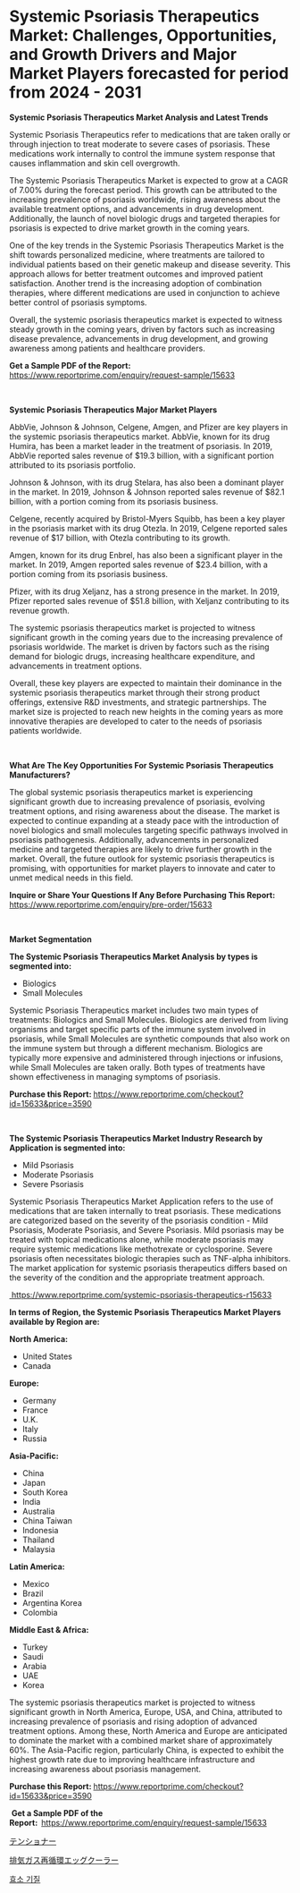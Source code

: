 <p><h1>Systemic Psoriasis Therapeutics Market: Challenges, Opportunities, and Growth Drivers and Major Market Players forecasted for period from 2024 - 2031</h1></p><p><strong>Systemic Psoriasis Therapeutics Market Analysis and Latest Trends</strong></p>
<p><p>Systemic Psoriasis Therapeutics refer to medications that are taken orally or through injection to treat moderate to severe cases of psoriasis. These medications work internally to control the immune system response that causes inflammation and skin cell overgrowth.</p><p>The Systemic Psoriasis Therapeutics Market is expected to grow at a CAGR of 7.00% during the forecast period. This growth can be attributed to the increasing prevalence of psoriasis worldwide, rising awareness about the available treatment options, and advancements in drug development. Additionally, the launch of novel biologic drugs and targeted therapies for psoriasis is expected to drive market growth in the coming years.</p><p>One of the key trends in the Systemic Psoriasis Therapeutics Market is the shift towards personalized medicine, where treatments are tailored to individual patients based on their genetic makeup and disease severity. This approach allows for better treatment outcomes and improved patient satisfaction. Another trend is the increasing adoption of combination therapies, where different medications are used in conjunction to achieve better control of psoriasis symptoms.</p><p>Overall, the systemic psoriasis therapeutics market is expected to witness steady growth in the coming years, driven by factors such as increasing disease prevalence, advancements in drug development, and growing awareness among patients and healthcare providers.</p></p>
<p><strong>Get a Sample PDF of the Report:&nbsp;</strong> <a href="https://www.reportprime.com/enquiry/request-sample/15633">https://www.reportprime.com/enquiry/request-sample/15633</a></p>
<p>&nbsp;</p>
<p><strong>Systemic Psoriasis Therapeutics Major Market Players</strong></p>
<p><p>AbbVie, Johnson & Johnson, Celgene, Amgen, and Pfizer are key players in the systemic psoriasis therapeutics market. AbbVie, known for its drug Humira, has been a market leader in the treatment of psoriasis. In 2019, AbbVie reported sales revenue of $19.3 billion, with a significant portion attributed to its psoriasis portfolio.</p><p>Johnson & Johnson, with its drug Stelara, has also been a dominant player in the market. In 2019, Johnson & Johnson reported sales revenue of $82.1 billion, with a portion coming from its psoriasis business.</p><p>Celgene, recently acquired by Bristol-Myers Squibb, has been a key player in the psoriasis market with its drug Otezla. In 2019, Celgene reported sales revenue of $17 billion, with Otezla contributing to its growth.</p><p>Amgen, known for its drug Enbrel, has also been a significant player in the market. In 2019, Amgen reported sales revenue of $23.4 billion, with a portion coming from its psoriasis business.</p><p>Pfizer, with its drug Xeljanz, has a strong presence in the market. In 2019, Pfizer reported sales revenue of $51.8 billion, with Xeljanz contributing to its revenue growth.</p><p>The systemic psoriasis therapeutics market is projected to witness significant growth in the coming years due to the increasing prevalence of psoriasis worldwide. The market is driven by factors such as the rising demand for biologic drugs, increasing healthcare expenditure, and advancements in treatment options.</p><p>Overall, these key players are expected to maintain their dominance in the systemic psoriasis therapeutics market through their strong product offerings, extensive R&D investments, and strategic partnerships. The market size is projected to reach new heights in the coming years as more innovative therapies are developed to cater to the needs of psoriasis patients worldwide.</p></p>
<p>&nbsp;</p>
<p><strong>What Are The Key Opportunities For Systemic Psoriasis Therapeutics Manufacturers?</strong></p>
<p><p>The global systemic psoriasis therapeutics market is experiencing significant growth due to increasing prevalence of psoriasis, evolving treatment options, and rising awareness about the disease. The market is expected to continue expanding at a steady pace with the introduction of novel biologics and small molecules targeting specific pathways involved in psoriasis pathogenesis. Additionally, advancements in personalized medicine and targeted therapies are likely to drive further growth in the market. Overall, the future outlook for systemic psoriasis therapeutics is promising, with opportunities for market players to innovate and cater to unmet medical needs in this field.</p></p>
<p><strong>Inquire or Share Your Questions If Any Before Purchasing This Report:</strong> <a href="https://www.reportprime.com/enquiry/pre-order/15633">https://www.reportprime.com/enquiry/pre-order/15633</a></p>
<p>&nbsp;</p>
<p><strong>Market Segmentation</strong></p>
<p><strong>The Systemic Psoriasis Therapeutics Market Analysis by types is segmented into:</strong></p>
<p><ul><li>Biologics</li><li>Small Molecules</li></ul></p>
<p><p>Systemic Psoriasis Therapeutics market includes two main types of treatments: Biologics and Small Molecules. Biologics are derived from living organisms and target specific parts of the immune system involved in psoriasis, while Small Molecules are synthetic compounds that also work on the immune system but through a different mechanism. Biologics are typically more expensive and administered through injections or infusions, while Small Molecules are taken orally. Both types of treatments have shown effectiveness in managing symptoms of psoriasis.</p></p>
<p><strong>Purchase this Report:&nbsp;</strong><a href="https://www.reportprime.com/checkout?id=15633&price=3590">https://www.reportprime.com/checkout?id=15633&price=3590</a></p>
<p>&nbsp;</p>
<p><strong>The Systemic Psoriasis Therapeutics Market Industry Research by Application is segmented into:</strong></p>
<p><ul><li>Mild Psoriasis</li><li>Moderate Psoriasis</li><li>Severe Psoriasis</li></ul></p>
<p><p>Systemic Psoriasis Therapeutics Market Application refers to the use of medications that are taken internally to treat psoriasis. These medications are categorized based on the severity of the psoriasis condition - Mild Psoriasis, Moderate Psoriasis, and Severe Psoriasis. Mild psoriasis may be treated with topical medications alone, while moderate psoriasis may require systemic medications like methotrexate or cyclosporine. Severe psoriasis often necessitates biologic therapies such as TNF-alpha inhibitors. The market application for systemic psoriasis therapeutics differs based on the severity of the condition and the appropriate treatment approach.</p></p>
<p><a href="https://www.reportprime.com/systemic-psoriasis-therapeutics-r15633">&nbsp;https://www.reportprime.com/systemic-psoriasis-therapeutics-r15633</a></p>
<p><strong>In terms of Region, the Systemic Psoriasis Therapeutics Market Players available by Region are:</strong></p>
<p>
    <p> <strong> North America: </strong>
        <ul>
            <li>United States</li>
            <li>Canada</li>
        </ul>
        </p> 
    <p> <strong> Europe: </strong>
        <ul>
            <li>Germany</li>
            <li>France</li>
            <li>U.K.</li>
            <li>Italy</li>
            <li>Russia</li>
        </ul>
        </p> 
    <p> <strong> Asia-Pacific: </strong>
        <ul>
            <li>China</li>
            <li>Japan</li>
            <li>South Korea</li>
            <li>India</li>
            <li>Australia</li>
            <li>China Taiwan</li>
            <li>Indonesia</li>
            <li>Thailand</li>
            <li>Malaysia</li>
        </ul>
        </p> 
    <p> <strong> Latin America: </strong>
        <ul>
            <li>Mexico</li>
            <li>Brazil</li>
            <li>Argentina Korea</li>
            <li>Colombia</li>
        </ul>
        </p> 
    <p> <strong> Middle East & Africa: </strong>
        <ul>
            <li>Turkey</li>
            <li>Saudi</li>
            <li>Arabia</li>
            <li>UAE</li>
            <li>Korea</li>
        </ul>
    </p>
    </p>
<p><p>The systemic psoriasis therapeutics market is projected to witness significant growth in North America, Europe, USA, and China, attributed to increasing prevalence of psoriasis and rising adoption of advanced treatment options. Among these, North America and Europe are anticipated to dominate the market with a combined market share of approximately 60%. The Asia-Pacific region, particularly China, is expected to exhibit the highest growth rate due to improving healthcare infrastructure and increasing awareness about psoriasis management.</p></p>
<p><strong>Purchase this Report: </strong><a href="https://www.reportprime.com/checkout?id=15633&price=3590">https://www.reportprime.com/checkout?id=15633&price=3590</a></p>
<p>&nbsp;<strong>Get a Sample PDF of the Report:&nbsp;&nbsp;</strong><a href="https://www.reportprime.com/enquiry/request-sample/15633">https://www.reportprime.com/enquiry/request-sample/15633</a></p>
<p><strong></strong></p>
<p><p><a href="https://medium.com/@craigurcottrte8/%E3%83%86%E3%83%B3%E3%82%B7%E3%83%A7%E3%83%8A%E3%83%BC%E3%83%9E%E3%83%BC%E3%82%B1%E3%83%83%E3%83%88%E3%81%AE%E8%A6%8F%E6%A8%A1%E3%81%AF-%E3%82%B0%E3%83%AD%E3%83%BC%E3%83%90%E3%83%AB%E7%94%A3%E6%A5%AD%E3%81%AB%E3%81%8A%E3%81%91%E3%82%8B%E6%9C%80%E9%81%A9%E3%81%AA%E3%83%9E%E3%83%BC%E3%82%B1%E3%83%86%E3%82%A3%E3%83%B3%E3%82%B0%E3%83%81%E3%83%A3%E3%83%8D%E3%83%AB%E3%82%92%E6%98%8E%E3%82%89%E3%81%8B%E3%81%AB%E3%81%97%E3%81%BE%E3%81%99-79b135ef0bf2">テンショナー</a></p><p><a href="https://medium.com/@aurelianghideanu2022/%E6%8E%92%E6%B0%97%E3%82%AC%E3%82%B9%E5%86%8D%E5%BE%AA%E7%92%B0-egr-%E3%82%AF%E3%83%BC%E3%83%A9%E3%83%BC%E5%B8%82%E5%A0%B4%E5%88%86%E6%9E%90%E3%81%8A%E3%82%88%E3%81%B32024%E5%B9%B4%E3%81%8B%E3%82%892031%E5%B9%B4%E3%81%BE%E3%81%A7%E3%81%AE%E4%BA%88%E6%B8%AC%E3%82%B5%E3%82%A4%E3%82%BA-4c01f800aad9">排気ガス再循環エッグクーラー</a></p><p><a href="https://medium.com/@lilmama456456/%ED%9A%A8%EC%86%8C-%EA%B8%B0%EC%A7%88-%EC%8B%9C%EC%9E%A5-%EB%8F%99%ED%96%A5-%EB%B0%8F-%EC%8B%9C%EC%9E%A5-%EB%B6%84%EC%84%9D%EC%9D%80-2024-2031%EB%85%84-%EA%B8%B0%EA%B0%84%EC%9D%84-%EC%98%88%EC%B8%A1%ED%95%A9%EB%8B%88%EB%8B%A4-9d1815e39d8d">효소 기질</a></p></p>